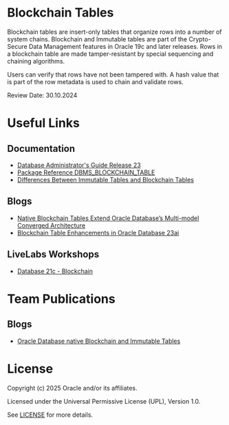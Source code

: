 # Blockchain Tables

Blockchain tables are insert-only tables that organize rows into a number of system chains. Blockchain and Immutable tables are part of the Crypto-Secure Data Management features in Oracle 19c and later releases. Rows in a blockchain table are made tamper-resistant by special sequencing and chaining algorithms. 

Users can verify that rows have not been tampered with. A hash value that is part of the row metadata is used to chain and validate rows.

Review Date: 30.10.2024

# Useful Links

## Documentation

- [Database Administrator's Guide Release 23](https://docs.oracle.com/en/database/oracle/oracle-database/23/admin/managing-tables.html#GUID-43470B0C-DE4A-4640-9278-B066901C3926)
- [Package Reference DBMS_BLOCKCHAIN_TABLE](https://docs.oracle.com/en/database/oracle/oracle-database/23/arpls/dbms_blockchain_table.html#GUID-8B000001-AE8B-42EA-8BF3-E590BCBA6657)
- [Differences Between Immutable Tables and Blockchain Tables](https://docs.oracle.com/en/database/oracle/oracle-database/23/admin/managing-tables.html#GUID-2CEEE181-1171-4C18-8604-2F26FC8EC7EA)

## Blogs

- [Native Blockchain Tables Extend Oracle Database’s Multi-model Converged Architecture](https://blogs.oracle.com/blockchain/post/native-blockchain-tables-extend-oracle-databases-multi-model-converged-architecture)
- [Blockchain Table Enhancements in Oracle Database 23ai](https://oracle-base.com/articles/23/blockchain-table-enhancements-23)

## LiveLabs Workshops

- [Database 21c - Blockchain](https://apexapps.oracle.com/pls/apex/r/dbpm/livelabs/view-workshop?wid=746&clear=RR,180&session=110714499996398)


# Team Publications

## Blogs

- [Oracle Database native Blockchain and Immutable Tables](https://blogs.oracle.com/coretec/post/blockchain-or-immutable-tables)

# License

Copyright (c) 2025 Oracle and/or its affiliates.

Licensed under the Universal Permissive License (UPL), Version 1.0.

See [LICENSE](https://github.com/oracle-devrel/technology-engineering/blob/main/LICENSE) for more details.
